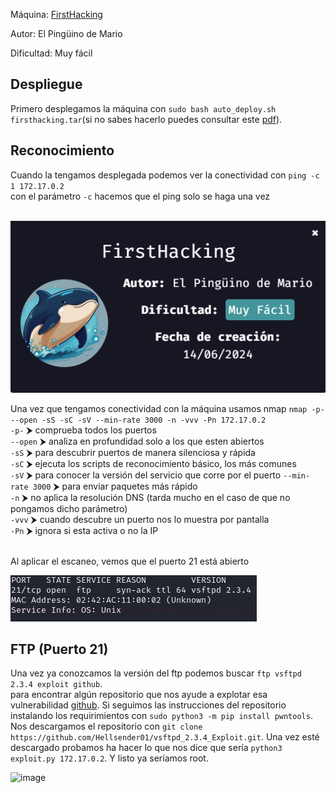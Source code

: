 Máquina: [FirstHacking](https://dockerlabs.es/)

Autor: El Pingüino de Mario

Dificultad: Muy fácil

## Despliegue

Primero desplegamos la máquina con ```sudo bash auto_deploy.sh firsthacking.tar```(si no sabes hacerlo puedes consultar este [pdf](https://dockerlabs.es/instrucciones_de_uso.pdf)).


## Reconocimiento

Cuando la tengamos desplegada podemos ver la conectividad con ```ping -c 1 172.17.0.2``` 
<br>
con el parámetro `-c` hacemos que el ping solo se haga una vez<br>
<br>

![image](images/firsthacking.PNG)

Una vez que tengamos conectividad con la máquina usamos nmap ```nmap -p- --open -sS -sC -sV --min-rate 3000 -n -vvv -Pn 172.17.0.2``` <br>
`-p-` ⮞ comprueba todos los puertos <br>
`--open` ⮞ analiza en profundidad solo a los que esten abiertos <br>
`-sS` ⮞ para descubrir puertos de manera silenciosa y rápida <br> 
`-sC` ⮞ ejecuta los scripts de reconocimiento básico, los más comunes <br> 
`-sV` ⮞ para conocer la versión del servicio que corre por el puerto
`--min-rate 3000` ⮞ para enviar paquetes más rápido <br> 
`-n` ⮞ no aplica la resolución DNS (tarda mucho en el caso de que no pongamos dicho parámetro)<br> 
`-vvv` ⮞ cuando descubre un puerto nos lo muestra por pantalla <br> 
`-Pn` ⮞ ignora si esta activa o no la IP<br> 
<br>

Al aplicar el escaneo, vemos que el puerto 21 está abierto
<br>

![image](images/nmap.PNG)
<br>

## FTP (Puerto 21)

Una vez ya conozcamos la versión del ftp podemos buscar `ftp vsftpd 2.3.4 exploit github`. <br> para encontrar algún repositorio que nos ayude a explotar esa vulnerabilidad [github](https://github.com/Hellsender01/vsftpd_2.3.4_Exploit). Si seguimos las instrucciones del repositorio instalando los requirimientos con `sudo python3 -m pip install pwntools`. <br> Nos descargamos el repositorio con `git clone https://github.com/Hellsender01/vsftpd_2.3.4_Exploit.git`. Una vez esté descargado probamos ha hacer lo que nos dice que sería `python3 exploit.py 172.17.0.2`. Y listo ya seríamos root.
<br>

![image](https://github.com/TerrorAterrador/WriteUps/assets/146730674/345f784d-7c90-4ac1-948a-b27703598104)
